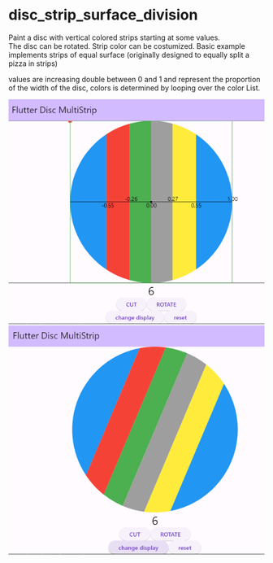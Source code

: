 # disc_strip_surface_division



Paint a disc with vertical colored strips starting at some values.  
The disc can be rotated.
Strip color can be costumized. 
Basic example implements strips of equal surface (originally designed to equally split a pizza in strips)

values are increasing double between 0 and 1 and represent the proportion of the width of the disc, 
colors is determined by looping over the color List.

![alt text](https://github.com/atcnaked/disc_strip_surface_division/blob/99afd677569cd4b9f78e2a818826d7e49f98cfd7/README01c.png)
![alt text](https://github.com/atcnaked/disc_strip_surface_division/blob/30a7ed2f95bc93f8a94f528d80298fcefa8ca5a4/README02c.png)

